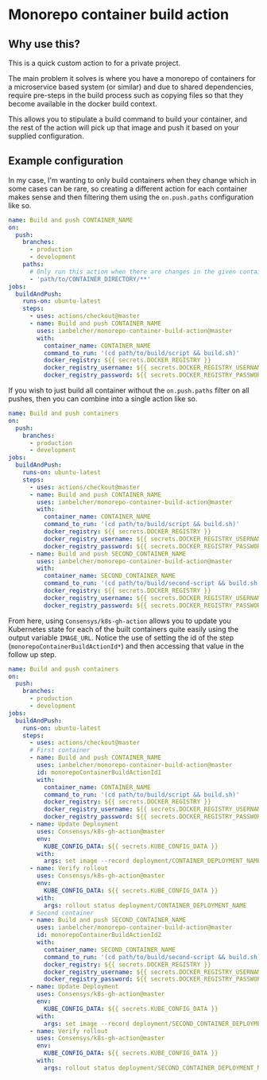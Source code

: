 # Monorepo container build action

## Why use this?

This is a quick custom action to for a private project.

The main problem it solves is where you have a monorepo of containers for a microservice based 
system (or similar) and due to shared dependencies, require pre-steps in the build process such
as copying files so that they become available in the docker build context.

This allows you to stipulate a build command to build your container, and the rest of the action
will pick up that image and push it based on your supplied configuration.

## Example configuration

In my case, I'm wanting to only build containers when they change which in some cases can be
rare, so creating a different action for each container makes sense and then filtering them
using the `on.push.paths` configuration like so.

```yaml
name: Build and push CONTAINER_NAME
on: 
  push:
    branches:
      - production
      - development
    paths: 
      # Only run this action when there are changes in the given container
      - 'path/to/CONTAINER_DIRECTORY/**'
jobs:
  buildAndPush:
    runs-on: ubuntu-latest 
    steps:
      - uses: actions/checkout@master
      - name: Build and push CONTAINER_NAME
        uses: ianbelcher/monorepo-container-build-action@master
        with:
          container_name: CONTAINER_NAME
          command_to_run: '(cd path/to/build/script && build.sh)'
          docker_registry: ${{ secrets.DOCKER_REGISTRY }}
          docker_registry_username: ${{ secrets.DOCKER_REGISTRY_USERNAME }}
          docker_registry_password: ${{ secrets.DOCKER_REGISTRY_PASSWORD }}
```

If you wish to just build all container without the `on.push.paths` filter on all pushes, then
you can combine into a single action like so.

```yaml
name: Build and push containers
on: 
  push:
    branches:
      - production
      - development
jobs:
  buildAndPush:
    runs-on: ubuntu-latest 
    steps:
      - uses: actions/checkout@master
      - name: Build and push CONTAINER_NAME
        uses: ianbelcher/monorepo-container-build-action@master
        with:
          container_name: CONTAINER_NAME
          command_to_run: '(cd path/to/build/script && build.sh)'
          docker_registry: ${{ secrets.DOCKER_REGISTRY }}
          docker_registry_username: ${{ secrets.DOCKER_REGISTRY_USERNAME }}
          docker_registry_password: ${{ secrets.DOCKER_REGISTRY_PASSWORD }}
      - name: Build and push SECOND_CONTAINER_NAME
        uses: ianbelcher/monorepo-container-build-action@master
        with:
          container_name: SECOND_CONTAINER_NAME
          command_to_run: '(cd path/to/build/second-script && build.sh)'
          docker_registry: ${{ secrets.DOCKER_REGISTRY }}
          docker_registry_username: ${{ secrets.DOCKER_REGISTRY_USERNAME }}
          docker_registry_password: ${{ secrets.DOCKER_REGISTRY_PASSWORD }}
```

From here, using `Consensys/k8s-gh-action` allows you to update you Kubernetes state for each of the
built containers quite easily using the output variable `IMAGE_URL`. Notice the use of setting
the id of the step (`monorepoContainerBuildActionId*`) and then accessing that value in the follow
up step.

```yaml
name: Build and push containers
on: 
  push:
    branches:
      - production
      - development
jobs:
  buildAndPush:
    runs-on: ubuntu-latest 
    steps:
      - uses: actions/checkout@master
      # First container
      - name: Build and push CONTAINER_NAME
        uses: ianbelcher/monorepo-container-build-action@master
        id: monorepoContainerBuildActionId1
        with:
          container_name: CONTAINER_NAME
          command_to_run: '(cd path/to/build/script && build.sh)'
          docker_registry: ${{ secrets.DOCKER_REGISTRY }}
          docker_registry_username: ${{ secrets.DOCKER_REGISTRY_USERNAME }}
          docker_registry_password: ${{ secrets.DOCKER_REGISTRY_PASSWORD }}
      - name: Update Deployment
        uses: Consensys/k8s-gh-action@master
        env:
          KUBE_CONFIG_DATA: ${{ secrets.KUBE_CONFIG_DATA }}
        with:
          args: set image --record deployment/CONTAINER_DEPLOYMENT_NAME CONTAINER_POD_NAME=${{ steps.monorepoContainerBuildActionId1.outputs.IMAGE_URL }}
      - name: Verify rollout
        uses: Consensys/k8s-gh-action@master
        env:
          KUBE_CONFIG_DATA: ${{ secrets.KUBE_CONFIG_DATA }}
        with:
          args: rollout status deployment/CONTAINER_DEPLOYMENT_NAME
      # Second container
      - name: Build and push SECOND_CONTAINER_NAME
        uses: ianbelcher/monorepo-container-build-action@master
        id: monorepoContainerBuildActionId2
        with:
          container_name: SECOND_CONTAINER_NAME
          command_to_run: '(cd path/to/build/second-script && build.sh)'
          docker_registry: ${{ secrets.DOCKER_REGISTRY }}
          docker_registry_username: ${{ secrets.DOCKER_REGISTRY_USERNAME }}
          docker_registry_password: ${{ secrets.DOCKER_REGISTRY_PASSWORD }}
      - name: Update Deployment
        uses: Consensys/k8s-gh-action@master
        env:
          KUBE_CONFIG_DATA: ${{ secrets.KUBE_CONFIG_DATA }}
        with:
          args: set image --record deployment/SECOND_CONTAINER_DEPLOYMENT_NAME SECOND_CONTAINER_POD_NAME=${{ steps.monorepoContainerBuildActionId2.outputs.IMAGE_URL }}
      - name: Verify rollout
        uses: Consensys/k8s-gh-action@master
        env:
          KUBE_CONFIG_DATA: ${{ secrets.KUBE_CONFIG_DATA }}
        with:
          args: rollout status deployment/SECOND_CONTAINER_DEPLOYMENT_NAME
```